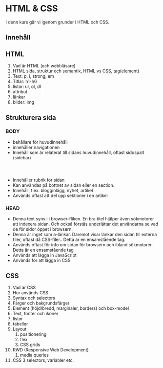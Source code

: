 # HTML & CSS

I denn kurs går vi igenom grunder i HTML och CSS. 

## Innehåll

## HTML
 1. Vad är HTML (och webbläsare)
 2. HTML sida, struktur och semantik, HTML vs CSS, tag(element)
 3. Text: p, i, strong, em
 4. Titlar: h1-h6
 5. listor: ul, ol, dl
 6. attribut
 7. länkar
 8. bilder: img

## Strukturera sida

### BODY
 - <main></main> behållare för huvudinnehåll
 - <nav></nav> innehåller navigationen
 - <aside></aside> Innehåll som är relaterat till sidans huvudinnehåll, oftast sidospalt (sidebar)
 - <header></header> Innehåller rubrik för sidan
 - <footer></footer> Kan användas på bottnet av sidan eller en section.
 - <article></article> Innehåll, t.ex. blogginlägg, nyhet, artikel
 - <section></section>Används oftast att del upp sektioner i en artikel

### HEAD
   - <title></title> Denna text syns i i browser-fliken. En bra titel hjälper även sökmotorer att indexera sidan. Och också förstås underlättar det användarna se vad de för sidor öppet i browsern.
   - <link> Denna är inget som a-länkar. Däremot visar länkar den sidan till externa filer, oftast då CSS-filer.. Detta är en ensamstående tag.
   - <meta> Används oftast för info om sidan för browsern och ibland sökmotorer. Detta är en ensamstående tag
   - <script></script> Används att lägga in JavaScript
   - <style></style> Används för att lägga in CSS
  
## CSS
 1. Vad är CSS
 2. Hur används CSS
 3. Syntax och selectors
 4. Färger och bakgrundsfärger
 5. Element (höjd/bredd, marginaler, borders) och box-model
 6. Text, fonter och ikoner
 7. listor 
 8. tabeller
 9. Layout
    1.  positionering
    2.  flex
    3.  CSS grids
10. RWD (Responsive Web Development)
    1.  media queries
11. CSS 3 selectors, variabler etc.
